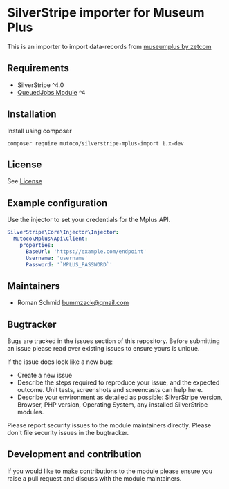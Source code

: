 # SilverStripe importer for Museum Plus

This is an importer to import data-records from [museumplus by zetcom](https://www.zetcom.com/en/museumplus-en/)

## Requirements

* SilverStripe ^4.0
* [QueuedJobs Module](https://github.com/symbiote/silverstripe-queuedjobs) ^4

## Installation

Install using composer

```
composer require mutoco/silverstripe-mplus-import 1.x-dev
```


## License
See [License](license.md)

## Example configuration

Use the injector to set your credentials for the Mplus API.

```yml
SilverStripe\Core\Injector\Injector:
  Mutoco\Mplus\Api\Client:
    properties:
      BaseUrl: 'https://example.com/endpoint'
      Username: 'username'
      Password: '`MPLUS_PASSWORD`'
```

## Maintainers
 * Roman Schmid <bummzack@gmail.com>

## Bugtracker
Bugs are tracked in the issues section of this repository. Before submitting an issue please read over
existing issues to ensure yours is unique.

If the issue does look like a new bug:

 - Create a new issue
 - Describe the steps required to reproduce your issue, and the expected outcome. Unit tests, screenshots
 and screencasts can help here.
 - Describe your environment as detailed as possible: SilverStripe version, Browser, PHP version,
 Operating System, any installed SilverStripe modules.

Please report security issues to the module maintainers directly. Please don't file security issues in the bugtracker.

## Development and contribution

If you would like to make contributions to the module please ensure you raise a pull request and discuss with the module maintainers.
